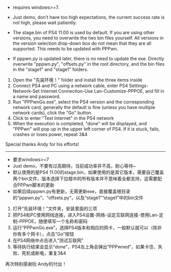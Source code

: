 - requires windows>=7.

- Just demo, don’t have too high expectations, the current success rate is not high, please wait patiently.

- The stage.bin of PS4 11.00 is used by default. If you are using other versions, you need to overwrite the two bin files yourself. All versions in the version selection drop-down box do not mean that they are all supported. This needs to be updated with PPPwn.

- If pppwn.py is updated later, there is no need to update the exe. Directly overwrite "pppwn.py", "offsets.py" in the root directory, and the bin files in the "stage1" and "stage1" folders.


1. Open the "先装环境！" folder and install the three items inside
2. Connect PS4 and PC using a network cable, enter PS4 Settings-Network-Set Internet Connection-Use Lan-Customize-PPPOE, and fill in a name and password.
3. Run "PPPwnGo.exe", select the PS4 version and the corresponding network card, generally the default is fine (unless you have multiple network cards), click the "Go" button
4. Click to enter "Test Internet" in the PS4 network
5. When the execution is completed, "done" will be displayed, and "PPPwn" will pop up in the upper left corner of PS4. If it is stuck, fails, crashes or loses power, repeat 3&4

Special thanks Andy for his efforts!



----------------------------------------------------------------------------------------



- 要求windows>=7
- Just demo，不要有过高期待，当前成功率并不高，耐心等待~
- 默认使用的是PS4 11.00的stage.bin，如果使用的是其它版本，需要自己覆盖两个bin文件，版本选择下拉框中的所有版本并不意味着全都支持，这需要配合PPPwn脚本的更新
- 如果后续pppwn.py有更新，无需更新exe，直接覆盖根目录的“pppwn.py”、“offsets.py”，以及“stage1”“stage1”中的bin文件

1. 打开“先装环境！”文件夹，安装里面的三项
2. 把PS4和PC使用网线连接，进入PS4设置-网络-设定互联网连接-使用Lan-定制-PPPOE，随便填写一个名称和密码
3. 运行“PPPwnGo.exe”，选择PS4版本和相应的网卡，一般默认就可以（除非你有多个网卡），点击“Go”按钮
4. 在PS4网络中点击进入“测试互联网”
5. 等待执行结束会显示“done”，PS4左上角会弹出“PPPwned”，如果卡住、失败、死机或断电，重复3&4


再次特别感谢阮·Andy的付出！

